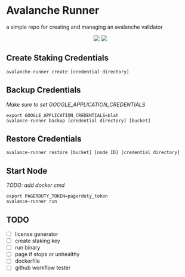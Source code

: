 # Avalanche Runner
a simple repo for creating and managing an avalanche validator

<p align="center">
  <a href="https://goreportcard.com/report/github.com/patrick-ogrady/avalanche-runner"><img src="https://goreportcard.com/badge/github.com/patrick-ogrady/avalanche-runner" /></a>
  <a href="https://github.com/patrick-ogrady/avalanche-runner/blob/master/LICENSE"><img src="https://img.shields.io/github/license/patrick-ogrady/avalanche-runner.svg" /></a>
</p>

## Create Staking Credentials
```text
avalanche-runner create [credential directory]
```

## Backup Credentials
_Make sure to set GOOGLE_APPLICATION_CREDENTIALS_
```text
export GOOGLE_APPLICATION_CREDENTIALS=blah
avalance-runner backup [credential directory] [bucket]
```

## Restore Credentials
```text
avalance-runner restore [bucket] [node ID] [credential directory]
```

## Start Node
_TODO: add docker cmd_
```text
export PAGERDUTY_TOKEN=pagerduty_token
avalance-runner run
```

## TODO
- [ ] license generator
- [ ] create staking key
- [ ] run binary
- [ ] page if stops or unhealthy
- [ ] dockerfile
- [ ] github workflow tester
